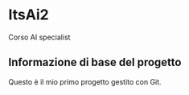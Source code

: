 # ItsAi2
Corso AI specialist

## Informazione di base del progetto

Questo è il mio primo progetto gestito con Git.
